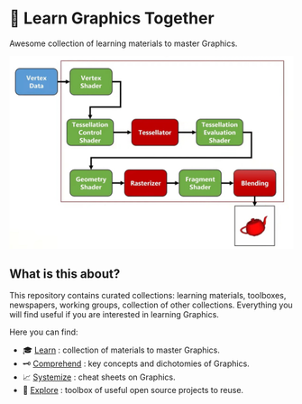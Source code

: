 # 🧭 Learn Graphics Together

Awesome collection of learning materials to master Graphics.

![GPU Pileline](./cheatsheet/gpu_pipeline.jpg)

## What is this about?

This repository contains curated collections: learning materials, toolboxes, newspapers, working groups, collection of other collections. Everything you will find useful if you are interested in learning Graphics.

Here you can find:

- :mortar_board: [Learn](./learn.md) : collection of materials to master Graphics.
- :old_key: [Comprehend](./concepts.md) : key concepts and dichotomies of Graphics.
- :chart_with_upwards_trend: [Systemize](./cheatsheets.md) : cheat sheets on Graphics.
- :wrench: [Explore](./toolbox.md) : toolbox of useful open source projects to reuse.

